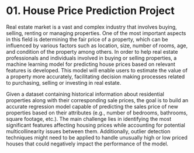 # 01. House Price Prediction Project

Real estate market is a vast and complex industry that involves buying, selling, renting or managing properties. One of the most important aspects in this field is determining the fair price of a property, which can be influenced by various factors such as location, size, number of rooms, age, and condition of the property among others. In order to help real estate professionals and individuals involved in buying or selling properties, a machine learning model for predicting house prices based on relevant features is developed. This model will enable users to estimate the value of a property more accurately, facilitating decision making processes related to purchasing, selling or investing in real estate.

Given a dataset containing historical information about residential properties along with their corresponding sale prices, the goal is to build an accurate regression model capable of predicting the sales price of new properties based on their attributes (e.g., number of bedrooms, bathrooms, square footage, etc.). The main challenge lies in identifying the most significant features affecting housing prices while accounting for potential multicollinearity issues between them. Additionally, outlier detection techniques might need to be applied to handle unusually high or low priced houses that could negatively impact the performance of the model.
